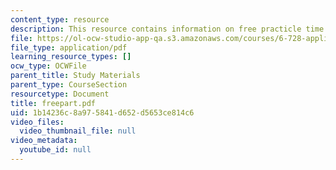```yaml
---
content_type: resource
description: This resource contains information on free practicle time dependence.
file: https://ol-ocw-studio-app-qa.s3.amazonaws.com/courses/6-728-applied-quantum-and-statistical-physics-fall-2006/1b14236c8a975841d652d5653ce814c6_freepart.pdf
file_type: application/pdf
learning_resource_types: []
ocw_type: OCWFile
parent_title: Study Materials
parent_type: CourseSection
resourcetype: Document
title: freepart.pdf
uid: 1b14236c-8a97-5841-d652-d5653ce814c6
video_files:
  video_thumbnail_file: null
video_metadata:
  youtube_id: null
---
```

